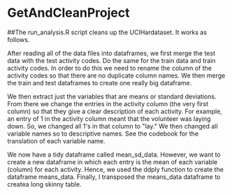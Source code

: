 # GetAndCleanProject

##The run_analysis.R script cleans up the UCIHardataset. It works as follows.

After reading all of the data files into dataframes, we first merge the test data with the test activity codes. Do the same for the train data and train activity codes. In order to do this we need to rename the column of the activity codes so that there are no duplicate column names. We then merge the train and test dataframes to create one really big dataframe. 

We then extract just the variables that are means or standard deviations. From there we change the entries in the activity column (the very first column) so that they give a clear description of each activity. For example, an entry of 1 in the activity column meant that the volunteer was laying down. So, we changed all 1's in that column to "lay." We then changed all variable names so to descriptive names. See the codebook for the translation of each variable name.

We now have a tidy dataframe called mean_sd_data. However, we want to create a new dataframe in which each entry is the mean of each variable (column) for each activity. Hence, we used the ddply function to create the dataframe means_data. Finally, I transposed the means_data dataframe to createa long skinny table.

